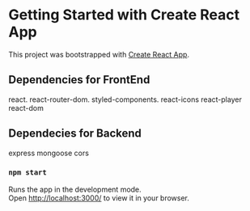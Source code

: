 # Getting Started with Create React App

This project was bootstrapped with [Create React App](https://github.com/facebook/create-react-app).

## Dependencies for FrontEnd

react.
react-router-dom.
styled-components.
react-icons
react-player
react-dom

## Dependecies for Backend
express
mongoose
cors


### `npm start`

Runs the app in the development mode.\
Open [http://localhost:3000/](http://localhost:3000) to view it in your browser.




